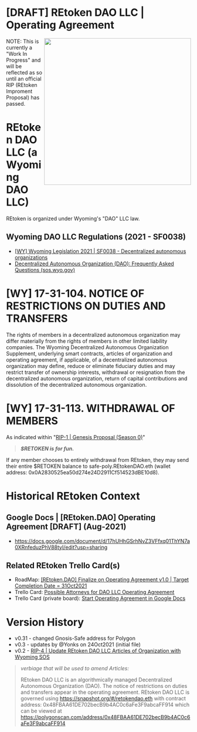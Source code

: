 # [DRAFT] REtoken DAO LLC | Operating Agreement
<img src="https://pbs.twimg.com/media/E7NDzbcVgAMGPGQ.jpg" width=400 align=right>
NOTE:  This is currently a "Work In Progress" and will be reflected as so until an official RIP (REtoken Improment Proposal) has passed.

# REtoken DAO LLC (a Wyoming DAO LLC)
REtoken is organized under Wyoming's "DAO" LLC law.

## Wyoming DAO LLC Regulations (2021 - SF0038)
* [[WY] Wyoming Legislation 2021 | SF0038 - Decentralized autonomous organizations](https://www.wyoleg.gov/Legislation/2021/SF0038)
* [Decentralized Autonomous Organization (DAO): Frequently Asked Questions (sos.wyo.gov)](https://sos.wyo.gov/Business/Docs/DAOs_FAQs.pdf)

# [WY] 17-31-104. NOTICE OF RESTRICTIONS ON DUTIES AND TRANSFERS

The rights of members in a decentralized autonomous organization may differ materially from the rights of members in other limited liability companies. The Wyoming Decentralized Autonomous Organization Supplement, underlying smart contracts, articles of organization and operating agreement, if applicable, of a decentralized autonomous organization may define, reduce or eliminate fiduciary duties and may restrict transfer of ownership interests, withdrawal or resignation from the decentralized autonomous organization, return of capital contributions and dissolution of the decentralized autonomous organization.

# [WY] 17-31-113. WITHDRAWAL OF MEMBERS

As indicated within "[RIP-1 | Genesis Proposal (Season 0)](https://snapshot.org/#/retokendao.eth/proposal/QmdJUQkW6dNWfuT5BZbx1qWzopgbpEFom1xaVsVCQCT7UD)"

> ***$RETOKEN is for fun.***

If any member chooses to entirely withdrawal from REtoken, they may send their entire $RETOKEN balance to safe-poly.REtokenDAO.eth (wallet address: 0x0A2830525ea50d274e24D2911Cf514523dBE10d8).

# Historical REtoken Context

## Google Docs | [REtoken.DAO] Operating Agreement [DRAFT] (Aug-2021)
* https://docs.google.com/document/d/17hUHhGSrhNvZ3VFfxq01ThYN7a0XRnfeduzPhV88tyI/edit?usp=sharing

## Related REtoken Trello Card(s)
* RoadMap: [[REtoken.DAO] Finalize on Operating Agreement v1.0 | Target Completion Date = 31Oct2021](https://trello.com/c/F8YmmE82)
* Trello Card: [Possible Attorneys for DAO LLC Operating Agreement](https://trello.com/c/MPvosg2W)
* Trello Card (private board): [Start Operating Agreement in Google Docs](https://trello.com/c/g3HR4TMj/33-start-operating-agreement-in-google-docs)

# Version History
* v0.31 - changed Gnosis-Safe address for Polygon
* v0.3 - updates by @Yonks on 24Oct2021 (initial file)
* v0.2 - [RIP-4 | Update REtoken DAO LLC Articles of Organization with Wyoming SOS](https://snapshot.org/#/retokendao.eth/proposal/QmRG1FMqeArpy4NMd4XTrFm18fKB7NpkDEZwxpnBELMKzQ)
> *verbiage that will be used to amend Articles:*
> 
> REtoken DAO LLC is an algorithmically managed Decentralized Autonomous Organization (DAO). The notice of restrictions on duties and transfers appear in the operating agreement. REtoken DAO LLC is governed using https://snapshot.org/#/retokendao.eth with contract address: 0x48FBAA61DE702becB9b4AC0c6aFe3F9abcaFF914 which can be viewed at https://polygonscan.com/address/0x48FBAA61DE702becB9b4AC0c6aFe3F9abcaFF914
